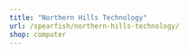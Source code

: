 ```yaml
---
title: "Northern Hills Technology"
url: /spearfish/northern-hills-technology/
shop: computer
---
```

